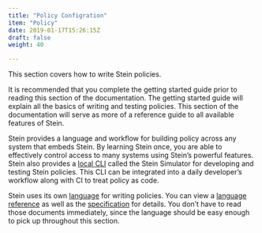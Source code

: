 ```yaml
---
title: "Policy Configration"
item: "Policy"
date: 2019-01-17T15:26:15Z
draft: false
weight: 40

---
```


This section covers how to write Stein policies.

It is recommended that you complete the getting started guide prior to reading this section of the documentation. The getting started guide will explain all the basics of writing and testing policies. This section of the documentation will serve as more of a reference guide to all available features of Stein.

Stein provides a language and workflow for building policy across any system that embeds Stein. By learning Stein once, you are able to effectively control access to many systems using Stein’s powerful features. Stein also provides a [local CLI]() called the Stein Simulator for developing and testing Stein policies. This CLI can be integrated into a daily developer’s workflow along with CI to treat policy as code.

Stein uses its own [language]() for writing policies. You can view a [language reference]() as well as the [specification]() for details. You don’t have to read those documents immediately, since the language should be easy enough to pick up throughout this section.

